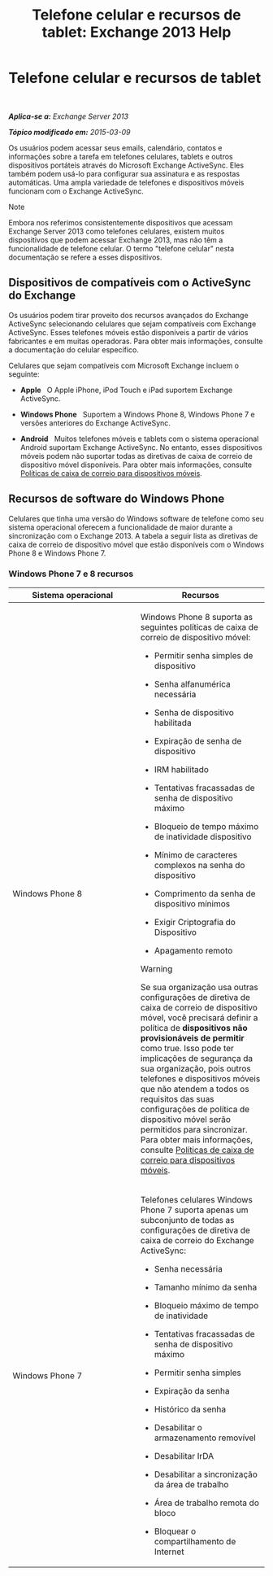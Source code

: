 ﻿---
title: 'Telefone celular e recursos de tablet: Exchange 2013 Help'
TOCTitle: Telefone celular e recursos de tablet
ms:assetid: ad54d9e6-7a1c-4fb0-b5a9-0b042b98ada3
ms:mtpsurl: https://technet.microsoft.com/pt-br/library/Bb232162(v=EXCHG.150)
ms:contentKeyID: 50556271
ms.date: 05/22/2018
mtps_version: v=EXCHG.150
ms.translationtype: MT
---

# Telefone celular e recursos de tablet

 

_**Aplica-se a:** Exchange Server 2013_

_**Tópico modificado em:** 2015-03-09_

Os usuários podem acessar seus emails, calendário, contatos e informações sobre a tarefa em telefones celulares, tablets e outros dispositivos portáteis através do Microsoft Exchange ActiveSync. Eles também podem usá-lo para configurar sua assinatura e as respostas automáticas. Uma ampla variedade de telefones e dispositivos móveis funcionam com o Exchange ActiveSync.


> [!NOTE]
> Embora nos referimos consistentemente dispositivos que acessam Exchange Server 2013 como telefones celulares, existem muitos dispositivos que podem acessar Exchange 2013, mas não têm a funcionalidade de telefone celular. O termo "telefone celular" nesta documentação se refere a esses dispositivos.



## Dispositivos de compatíveis com o ActiveSync do Exchange

Os usuários podem tirar proveito dos recursos avançados do Exchange ActiveSync selecionando celulares que sejam compatíveis com Exchange ActiveSync. Esses telefones móveis estão disponíveis a partir de vários fabricantes e em muitas operadoras. Para obter mais informações, consulte a documentação do celular específico.

Celulares que sejam compatíveis com Microsoft Exchange incluem o seguinte:

  - **Apple**   O Apple iPhone, iPod Touch e iPad suportem Exchange ActiveSync.

  - **Windows Phone**   Suportem a Windows Phone 8, Windows Phone 7 e versões anteriores do Exchange ActiveSync.

  - **Android**   Muitos telefones móveis e tablets com o sistema operacional Android suportam Exchange ActiveSync. No entanto, esses dispositivos móveis podem não suportar todas as diretivas de caixa de correio de dispositivo móvel disponíveis. Para obter mais informações, consulte [Políticas de caixa de correio para dispositivos móveis](mobile-device-mailbox-policies-exchange-2013-help.md).

## Recursos de software do Windows Phone

Celulares que tinha uma versão do Windows software de telefone como seu sistema operacional oferecem a funcionalidade de maior durante a sincronização com o Exchange 2013. A tabela a seguir lista as diretivas de caixa de correio de dispositivo móvel que estão disponíveis com o Windows Phone 8 e Windows Phone 7.

### Windows Phone 7 e 8 recursos

<table>
<colgroup>
<col style="width: 50%" />
<col style="width: 50%" />
</colgroup>
<thead>
<tr class="header">
<th>Sistema operacional</th>
<th>Recursos</th>
</tr>
</thead>
<tbody>
<tr class="odd">
<td><p>Windows Phone 8</p></td>
<td><p>Windows Phone 8 suporta as seguintes políticas de caixa de correio de dispositivo móvel:</p>
<ul>
<li><p>Permitir senha simples de dispositivo</p></li>
<li><p>Senha alfanumérica necessária</p></li>
<li><p>Senha de dispositivo habilitada</p></li>
<li><p>Expiração de senha de dispositivo</p></li>
<li><p>IRM habilitado</p></li>
<li><p>Tentativas fracassadas de senha de dispositivo máximo</p></li>
<li><p>Bloqueio de tempo máximo de inatividade dispositivo</p></li>
<li><p>Mínimo de caracteres complexos na senha do dispositivo</p></li>
<li><p>Comprimento da senha de dispositivo mínimos</p></li>
<li><p>Exigir Criptografia do Dispositivo</p></li>
<li><p>Apagamento remoto</p></li>
</ul>

> [!WARNING]
> Se sua organização usa outras configurações de diretiva de caixa de correio de dispositivo móvel, você precisará definir a política de <STRONG>dispositivos não provisionáveis de permitir</STRONG> como true. Isso pode ter implicações de segurança da sua organização, pois outros telefones e dispositivos móveis que não atendem a todos os requisitos das suas configurações de política de dispositivo móvel serão permitidos para sincronizar. Para obter mais informações, consulte <A href="mobile-device-mailbox-policies-exchange-2013-help.md">Políticas de caixa de correio para dispositivos móveis</A>.


</td>
</tr>
<tr class="even">
<td><p>Windows Phone 7</p></td>
<td><p>Telefones celulares Windows Phone 7 suporta apenas um subconjunto de todas as configurações de diretiva de caixa de correio do Exchange ActiveSync:</p>
<ul>
<li><p>Senha necessária</p></li>
<li><p>Tamanho mínimo da senha</p></li>
<li><p>Bloqueio máximo de tempo de inatividade</p></li>
<li><p>Tentativas fracassadas de senha de dispositivo máximo</p></li>
<li><p>Permitir senha simples</p></li>
<li><p>Expiração da senha</p></li>
<li><p>Histórico da senha</p></li>
<li><p>Desabilitar o armazenamento removível</p></li>
<li><p>Desabilitar IrDA</p></li>
<li><p>Desabilitar a sincronização da área de trabalho</p></li>
<li><p>Área de trabalho remota do bloco</p></li>
<li><p>Bloquear o compartilhamento de Internet</p></li>
</ul></td>
</tr>
</tbody>
</table>

